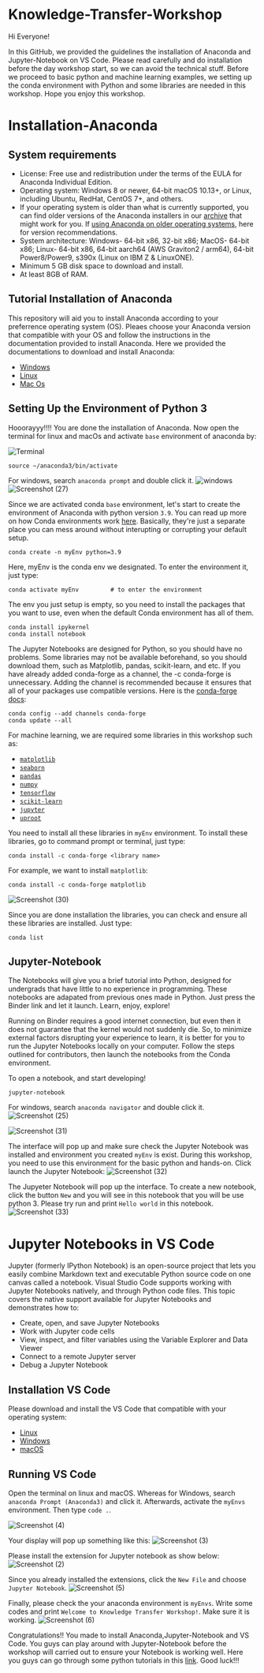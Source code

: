 # Knowledge-Transfer-Workshop

Hi Everyone!

In this GitHub, we provided the guidelines the installation of Anaconda and Jupyter-Notebook on VS Code. Please read carefully and do installation before the day workshop start, so we can avoid the technical stuff. Before we proceed to basic python and machine learning examples, we setting up the conda environment with Python and some libraries are needed in this workshop. Hope you enjoy this workshop.

# Installation-Anaconda

## System requirements

- License: Free use and redistribution under the terms of the EULA for Anaconda Individual Edition.
- Operating system: Windows 8 or newer, 64-bit macOS 10.13+, or Linux, including Ubuntu, RedHat, CentOS 7+, and others.
- If your operating system is older than what is currently supported, you can find older versions of the Anaconda installers in our [archive](https://repo.anaconda.com/archive/) that might work for you. If [using Anaconda on older operating systems](https://docs.anaconda.com/anaconda/install/index.html#old-os), here for version recommendations.
- System architecture: Windows- 64-bit x86, 32-bit x86; MacOS- 64-bit x86; Linux- 64-bit x86, 64-bit aarch64 (AWS Graviton2 / arm64), 64-bit Power8/Power9, s390x (Linux on IBM Z & LinuxONE).
- Minimum 5 GB disk space to download and install.
- At least 8GB of RAM.

## Tutorial Installation of Anaconda

This repository will aid you to install Anaconda according to your preferrence operating system (OS). Pleaes choose your Anaconda version that compatible with your OS and follow the instructions in the documentation provided to install Anaconda. Here we provided the documentations to download and install Anaconda:
* [Windows](https://docs.anaconda.com/anaconda/install/windows/)
* [Linux](https://docs.anaconda.com/anaconda/install/linux/)
* [Mac Os](https://docs.anaconda.com/anaconda/install/mac-os/)

## Setting Up the Environment of Python 3
Hooorayyy!!!! You are done the installation of Anaconda. Now open the terminal for linux and macOs and activate `base` environment of anaconda by:

![Terminal](https://user-images.githubusercontent.com/70914271/152668997-60d7a8c5-8395-4309-846c-3a2b83af2d6c.png)

```
source ~/anaconda3/bin/activate
```
For windows, search `anaconda prompt` and double click it.
![windows](https://user-images.githubusercontent.com/70914271/152669025-8f8fe0b2-fe62-40c4-b037-7b7b919bc397.jpeg)
![Screenshot (27)](https://user-images.githubusercontent.com/70914271/154524696-0894c12d-9157-4c63-937c-322e55568386.png)

Since we are activated conda `base` environment, let's start to create the environment of Anaconda with python version `3.9`. You can read up more on how Conda environments work [here](https://docs.conda.io/projects/conda/en/latest/user-guide/concepts/environments.html). Basically, they're just a separate place you can mess around without interupting or corrupting your default setup. 

```
conda create -n myEnv python=3.9
```

Here, myEnv is the conda env we designated. To enter the environment it, just type:

```
conda activate myEnv         # to enter the environment

```

The env you just setup is empty, so you need to install the packages that you want to use, even when the default Conda environment has all of them.

```
conda install ipykernel
conda install notebook
```

The Jupyter Notebooks are designed for Python, so you should have no problems. Some libraries may not be available beforehand, so you should download them, such as Matplotlib, pandas, scikit-learn, and etc. If you have already added conda-forge as a channel, the -c conda-forge is unnecessary. Adding the channel is recommended because it ensures that all of your packages use compatible versions. Here is the [conda-forge docs](https://conda-forge.org/docs/user/introduction.html#how-can-i-install-packages-from-conda-forge):

```
conda config --add channels conda-forge
conda update --all
```

For machine learning, we are required some libraries in this workshop such as:
- [`matplotlib`](https://anaconda.org/conda-forge/matplotlib)
- [`seaborn`](https://anaconda.org/anaconda/seaborn)
- [`pandas`](https://anaconda.org/anaconda/pandas)
- [`numpy`](https://anaconda.org/anaconda/numpy)
- [`tensorflow`](https://anaconda.org/conda-forge/tensorflow)
- [`scikit-learn`](https://anaconda.org/anaconda/scikit-learn)
- [`jupyter`](https://anaconda.org/conda-forge/jupyter)
- [`uproot`](https://anaconda.org/conda-forge/uproot)

You need to install all these libraries in `myEnv` environment. To install these libraries, go to command prompt or terminal, just type:

```
conda install -c conda-forge <library name>
```
For example, we want to install `matplotlib`:
```
conda install -c conda-forge matplotlib
```
![Screenshot (30)](https://user-images.githubusercontent.com/70914271/154533713-8e934767-285d-4c37-b3ed-6dd1b99f0d4f.png)

Since you are done installation the libraries, you can check and ensure all these libraries are installed. Just type:
```
conda list
```

## Jupyter-Notebook
The Notebooks will give you a brief tutorial into Python, designed for undergrads that have little to no experience in programming. These notebooks are adapated from previous ones made in Python. Just press the Binder link and let it launch. Learn, enjoy, explore!

Running on Binder requires a good internet connection, but even then it does not guarantee that the kernel would not suddenly die. So, to minimize external factors disrupting your experience to learn, it is better for you to run the Jupyter Notebooks locally on your computer. Follow the steps outlined for contributors, then launch the notebooks from the Conda environment.

To open a notebook, and start developing!
```
jupyter-notebook
```

For windows, search `anaconda navigator` and double click it.
![Screenshot (25)](https://user-images.githubusercontent.com/70914271/154525512-dc4823f8-35f4-470f-b0c6-a57ddf0a5841.png)

![Screenshot (31)](https://user-images.githubusercontent.com/70914271/154540072-265dac17-f3bd-46b8-93e5-33e89664bb01.png)

The interface will pop up and make sure check the Jupyter Notebook was installed and environment you created `myEnv` is exist. During this workshop, you need to use this environment for the basic python and hands-on. Click launch the Jupyter Notebook:
![Screenshot (32)](https://user-images.githubusercontent.com/70914271/154540494-994c35d3-13cc-472e-8c83-ee7623b2dfed.png)

The Jupyeter Notebook will pop up the interface. To create a new notebook, click the button `New` and you will see in this notebook that you will be use python 3. Please try run and print `Hello world` in this notebook.
![Screenshot (33)](https://user-images.githubusercontent.com/70914271/154542523-8cbcdcbf-348a-4a91-97e8-62951acfa0f4.png)


# Jupyter Notebooks in VS Code
Jupyter (formerly IPython Notebook) is an open-source project that lets you easily combine Markdown text and executable Python source code on one canvas called a notebook. Visual Studio Code supports working with Jupyter Notebooks natively, and through Python code files. This topic covers the native support available for Jupyter Notebooks and demonstrates how to:

* Create, open, and save Jupyter Notebooks
* Work with Jupyter code cells
* View, inspect, and filter variables using the Variable Explorer and Data Viewer
* Connect to a remote Jupyter server
* Debug a Jupyter Notebook

## Installation VS Code
Please download and install the VS Code that compatible with your operating system:

* [Linux](https://code.visualstudio.com/docs/setup/linux)
* [Windows](https://code.visualstudio.com/docs/setup/windows)
* [macOS](https://code.visualstudio.com/docs/setup/mac)

## Running VS Code

Open the terminal on linux and macOS. Whereas for Windows, search `anaconda Prompt (Anaconda3)` and click it. Afterwards, activate the `myEnvs` environment. Then type `code .`.

![Screenshot (4)](https://user-images.githubusercontent.com/70914271/194872984-23a4c80e-0947-4374-b731-0b604301f8da.png)


Your display will pop up something like this:
![Screenshot (3)](https://user-images.githubusercontent.com/70914271/194875888-312c2bcc-65ed-4730-b618-654d264d8965.png)

Please install the extension for Jupyter notebook as show below:
![Screenshot (2)](https://user-images.githubusercontent.com/70914271/194876865-b469fed3-a9bc-43ce-ac88-094e6090cfcd.png)

Since you already installed the extensions, click the `New File` and choose `Jupyter Notebook`.
![Screenshot (5)](https://user-images.githubusercontent.com/70914271/194879718-c4739f1d-0b03-4e21-bddb-7724fd209a2d.png)

Finally, please check the your anaconda environment is `myEnvs`. Write some codes and print `Welcome to Knowledge Transfer Workshop!`. Make sure it is working.
![Screenshot (6)](https://user-images.githubusercontent.com/70914271/194883100-abbe2e2d-fa5f-4748-9d31-4fb4f271004e.png)

Congratulations!! You made to install Anaconda,Jupyter-Notebook and VS Code. You guys can play around with Jupyter-Notebook before the workshop will carried out to ensure your Notebook is working well. Here you guys can go through some python tutorials in this [link](https://www.w3schools.com/python/). Good luck!!!












